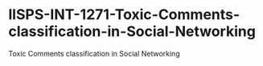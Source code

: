 # llSPS-INT-1271-Toxic-Comments-classification-in-Social-Networking
Toxic Comments classification in Social Networking
